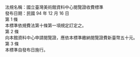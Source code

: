 法規名稱：國立臺灣美術館資料中心閱覽證收費標準  
發布日期：民國 94 年 12 月 16 日  
第 1 條  
本標準依規費法第十條第一項規定訂定之。  
第 2 條  
向本館資料中心申請閱覽證，應依本標準繳納閱覽證費新臺幣五十元。  
第 3 條  
本標準自發布日施行。  


